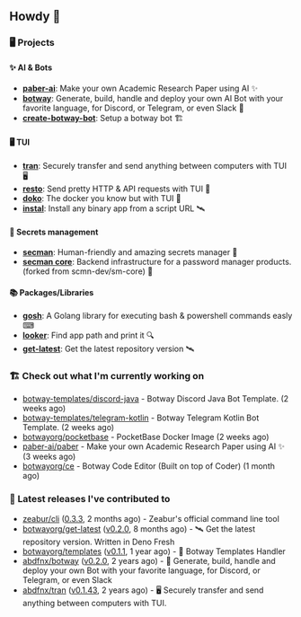 ## Howdy 👋

### 🖥️ Projects

#### ✨ AI & Bots

- [**paber-ai**](https://github.com/paber-ai/paber): Make your own Academic Research Paper using AI ✨
- [**botway**](https://github.com/abdfnx/botway): Generate, build, handle and deploy your own AI Bot with your favorite language, for Discord, or Telegram, or even Slack 🤖
- [**create-botway-bot**](https://github.com/abdfnx/create-botway-bot): Setup a botway bot 🏗️

#### 🖥 TUI

- [**tran**](https://github.com/abdfnx/tran): Securely transfer and send anything between computers with TUI 🖥
- [**resto**](https://github.com/abdfnx/resto): Send pretty HTTP & API requests with TUI 🔗
- [**doko**](https://github.com/abdfnx/doko): The docker you know but with TUI 🐳
- [**instal**](https://github.com/abdfnx/instal): Install any binary app from a script URL 🛰️

#### 🔐 Secrets management

- [**secman**](https://github.com/scmn-dev/secman): Human-friendly and amazing secrets manager 👊
- [**secman core**](https://github.com/scmn-dev/core): Backend infrastructure for a password manager products. (forked from scmn-dev/sm-core) 📡️

#### 📚 Packages/Libraries

- [**gosh**](https://github.com/abdfnx/gosh): A Golang library for executing bash & powershell commands easly ⌨
- [**looker**](https://github.com/abdfnx/looker): Find app path and print it 🔍
- [**get-latest**](https://github.com/scmn-dev/get-latest): Get the latest repository version 🛰️

### 🏗️ Check out what I'm currently working on


- [botway-templates/discord-java](https://github.com/botway-templates/discord-java) - Botway Discord Java Bot Template. (2 weeks ago)
- [botway-templates/telegram-kotlin](https://github.com/botway-templates/telegram-kotlin) - Botway Telegram Kotlin Bot Template. (2 weeks ago)
- [botwayorg/pocketbase](https://github.com/botwayorg/pocketbase) - PocketBase Docker Image (2 weeks ago)
- [paber-ai/paber](https://github.com/paber-ai/paber) - Make your own Academic Research Paper using AI ✨ (3 weeks ago)
- [botwayorg/ce](https://github.com/botwayorg/ce) - Botway Code Editor (Built on top of Coder) (1 month ago)

### 🔭 Latest releases I've contributed to

- [zeabur/cli](https://github.com/zeabur/cli) ([0.3.3](https://github.com/zeabur/cli/releases/tag/0.3.3), 2 months ago) - Zeabur&#39;s official command line tool
- [botwayorg/get-latest](https://github.com/botwayorg/get-latest) ([v0.2.0](https://github.com/botwayorg/get-latest/releases/tag/v0.2.0), 8 months ago) - 🛰️ Get the latest repository version. Written in Deno Fresh
- [botwayorg/templates](https://github.com/botwayorg/templates) ([v0.1.1](https://github.com/botwayorg/templates/releases/tag/v0.1.1), 1 year ago) - 🎲 Botway Templates Handler
- [abdfnx/botway](https://github.com/abdfnx/botway) ([v0.2.0](https://github.com/abdfnx/botway/releases/tag/v0.2.0), 2 years ago) - 🤖 Generate, build, handle and deploy your own Bot with your favorite language, for Discord, or Telegram, or even Slack
- [abdfnx/tran](https://github.com/abdfnx/tran) ([v0.1.43](https://github.com/abdfnx/tran/releases/tag/v0.1.43), 2 years ago) - 🖥 Securely transfer and send anything between computers with TUI.
